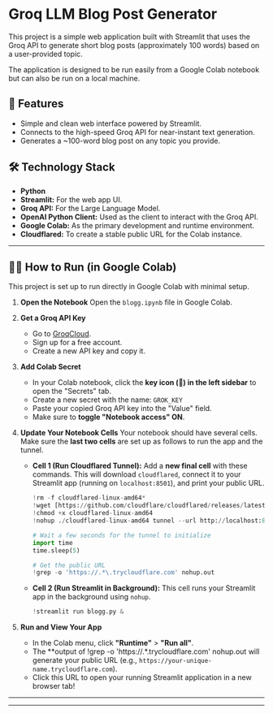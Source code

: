 # Groq LLM Blog Post Generator

This project is a simple web application built with Streamlit that uses the Groq API to generate short blog posts (approximately 100 words) based on a user-provided topic.

The application is designed to be run easily from a Google Colab notebook but can also be run on a local machine.



## 🚀 Features

* Simple and clean web interface powered by Streamlit.
* Connects to the high-speed Groq API for near-instant text generation.
* Generates a ~100-word blog post on any topic you provide.

## 🛠️ Technology Stack

* **Python**
* **Streamlit:** For the web app UI.
* **Groq API:** For the Large Language Model.
* **OpenAI Python Client:** Used as the client to interact with the Groq API.
* **Google Colab:** As the primary development and runtime environment.
* **Cloudflared:** To create a stable public URL for the Colab instance.

---

## 🏃‍♂️ How to Run (in Google Colab)

This project is set up to run directly in Google Colab with minimal setup.

1.  **Open the Notebook**
    Open the `blogg.ipynb` file in Google Colab.

2.  **Get a Groq API Key**
    * Go to [GroqCloud](https://console.groq.com/keys).
    * Sign up for a free account.
    * Create a new API key and copy it.

3.  **Add Colab Secret**
    * In your Colab notebook, click the **key icon (🔑) in the left sidebar** to open the "Secrets" tab.
    * Create a new secret with the name: `GROK_KEY`
    * Paste your copied Groq API key into the "Value" field.
    * Make sure to **toggle "Notebook access" ON**.

4.  **Update Your Notebook Cells**
    Your notebook should have several cells. Make sure the **last two cells** are set up as follows to run the app and the tunnel.

    * **Cell 1 (Run Cloudflared Tunnel):**
              Add a **new final cell** with these commands. This will download `cloudflared`, connect it to your Streamlit app (running on `localhost:8501`), and print your public URL.
        ```python
        !rm -f cloudflared-linux-amd64*
        !wget [https://github.com/cloudflare/cloudflared/releases/latest/download/cloudflared-linux-amd64](https://github.com/cloudflare/cloudflared/releases/latest/download/cloudflared-linux-amd64)
        !chmod +x cloudflared-linux-amd64
        !nohup ./cloudflared-linux-amd64 tunnel --url http://localhost:8501 &
        
        # Wait a few seconds for the tunnel to initialize
        import time
        time.sleep(5)
        
        # Get the public URL
        !grep -o 'https://.*\.trycloudflare.com' nohup.out
        
        ```

    * **Cell 2 (Run Streamlit in Background):**
        This cell runs your Streamlit app in the background using `nohup`.
        ```python
        !streamlit run blogg.py &
        ```

5.  **Run and View Your App**
    * In the Colab menu, click **"Runtime"** > **"Run all"**.
    * The **output of !grep -o 'https://.*\.trycloudflare.com' nohup.out will generate your public URL (e.g., `https://your-unique-name.trycloudflare.com`).
    * Click this URL to open your running Streamlit application in a new browser tab!

---

---
